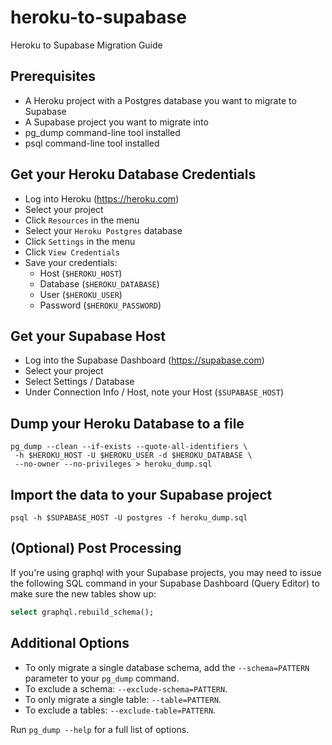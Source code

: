 # heroku-to-supabase
Heroku to Supabase Migration Guide

## Prerequisites
- A Heroku project with a Postgres database you want to migrate to Supabase
- A Supabase project you want to migrate into
- pg_dump command-line tool installed
- psql command-line tool installed

## Get your Heroku Database Credentials
- Log into Heroku (https://heroku.com)
- Select your project
- Click `Resources` in the menu
- Select your `Heroku Postgres` database
- Click `Settings` in the menu
- Click `View Credentials`
- Save your credentials: 
  - Host (`$HEROKU_HOST`)
  - Database (`$HEROKU_DATABASE`)
  - User (`$HEROKU_USER`)
  - Password (`$HEROKU_PASSWORD`)

## Get your Supabase Host
- Log into the Supabase Dashboard (https://supabase.com)
- Select your project
- Select Settings / Database
- Under Connection Info / Host, note your Host (`$SUPABASE_HOST`)

## Dump your Heroku Database to a file

```
pg_dump --clean --if-exists --quote-all-identifiers \
 -h $HEROKU_HOST -U $HEROKU_USER -d $HEROKU_DATABASE \
 --no-owner --no-privileges > heroku_dump.sql
```

## Import the data to your Supabase project

```
psql -h $SUPABASE_HOST -U postgres -f heroku_dump.sql 
```

## (Optional) Post Processing
If you're using graphql with your Supabase projects, you may need to issue the following SQL command in your Supabase Dashboard (Query Editor) to make sure the new tables show up:

```sql
select graphql.rebuild_schema();
```

## Additional Options

- To only migrate a single database schema, add the `--schema=PATTERN` parameter to your `pg_dump` command.
- To exclude a schema: `--exclude-schema=PATTERN`.
- To only migrate a single table:  `--table=PATTERN`.
- To exclude a tables: `--exclude-table=PATTERN`.

Run `pg_dump --help` for a full list of options. 

